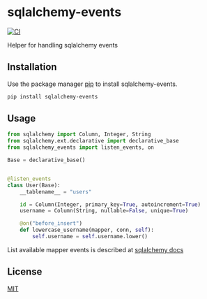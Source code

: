 # sqlalchemy-events

[![CI](https://github.com/nsiregar/sqlalchemy-events/actions/workflows/ci.yml/badge.svg?branch=main)](https://github.com/nsiregar/sqlalchemy-events/actions/workflows/ci.yml)

Helper for handling sqlalchemy events

## Installation

Use the package manager [pip](https://pip.pypa.io/en/stable/) to install sqlalchemy-events.

```bash
pip install sqlalchemy-events
```

## Usage

```python
from sqlalchemy import Column, Integer, String
from sqlalchemy.ext.declarative import declarative_base
from sqlalchemy_events import listen_events, on

Base = declarative_base()


@listen_events
class User(Base):
    __tablename__ = "users"

    id = Column(Integer, primary_key=True, autoincrement=True)
    username = Column(String, nullable=False, unique=True)

    @on("before_insert")
    def lowercase_username(mapper, conn, self):
        self.username = self.username.lower()
```

List available mapper events is described at [sqlalchemy docs](https://docs.sqlalchemy.org/en/14/orm/events.html#mapper-events)

## License
[MIT](https://choosealicense.com/licenses/mit/)
